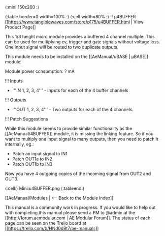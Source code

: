 (:mini 150x200 :)

(:table border=0 width=100% :)
(:cell width=80% :) 
!! µ4BUFFER
[[https://www.tangiblewaves.com/store/p175/u4BUFFER.html  | View Product Page]]

This 1/3 height micro module provides a buffered 4 channel multiple. This can be used for multiplying cv, trigger and gate signals without voltage loss. One input signal will be routed to two duplicate outputs.

This module needs to be installed on the [[AeManual/uBASE | µBASE]] module!

Module power consumption: ? mA

!!! Inputs

* '''IN 1, 2, 3, 4''' - Inputs for each of the 4 buffer channels

!!! Outputs

* '''OUT 1, 2, 3, 4''' - Two outputs for each of the 4 channels.

!!! Patch Suggestions

While this module seems to provide similar functionality as the [[AeManual/4BUFFER]] module, it is missing the linking feature. So if you want to multiply one input signal to many outputs, then you need to patch it internally, eg.:

* Patch an input signal to IN1
* Patch OUT1a to IN2
* Patch OUT1b to IN3

Now you have 4 outgoing copies of the incoming signal from OUT2 and OUT3.


(:cell:) Mini:u4BUFFER.png
(:tableend:)

[[AeManual/Modules | <-- Back to the Module Index]]

This manual is a community work in progress. If you would like to help out with completing this manual please send a PM to @admin at the [[http://forum.aemodular.com | AE Modular Forum]].  The status of each page can be seen on the Trello board at [[https://trello.com/b/HNd0dBt7/ae-manuals]]